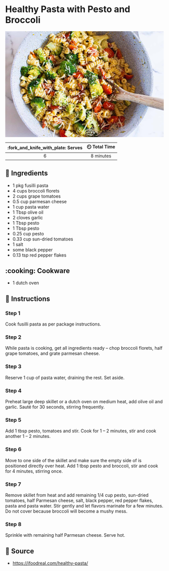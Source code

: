 # Healthy Pasta with Pesto and Broccoli

![Healthy Pasta with Pesto and Broccoli](../assets/images/healthy-pasta-with-pesto-and-broccoli.jpg)

| :fork_and_knife_with_plate: Serves | :timer_clock: Total Time |
|:----------------------------------:|:-----------------------: |
| 6 | 8 minutes |

## :salt: Ingredients

- 1 pkg fusilli pasta
- 4 cups broccoli florets
- 2 cups grape tomatoes
- 0.5 cup parmesan cheese
- 1 cup pasta water
- 1 Tbsp olive oil
- 2 cloves garlic
- 1 Tbsp pesto
- 1 Tbsp pesto
- 0.25 cup pesto
- 0.33 cup sun-dried tomatoes
- 1 salt
- some black pepper
- 0.13 tsp red pepper flakes

## :cooking: Cookware

- 1 dutch oven

## :pencil: Instructions

### Step 1

Cook fusilli pasta as per package instructions.

### Step 2

While pasta is cooking, get all ingredients ready – chop broccoli florets, half grape tomatoes, and grate parmesan
cheese.

### Step 3

Reserve 1 cup of pasta water, draining the rest. Set aside.

### Step 4

Preheat large deep skillet or a dutch oven on medium heat, add olive oil and garlic. Sauté for 30 seconds, stirring
frequently.

### Step 5

Add 1 tbsp pesto, tomatoes and stir. Cook for 1 – 2 minutes, stir and cook another 1 – 2 minutes.

### Step 6

Move to one side of the skillet and make sure the empty side of is positioned directly over heat. Add 1 tbsp pesto and
broccoli, stir and cook for 4 minutes, stirring once.

### Step 7

Remove skillet from heat and add remaining 1/4 cup pesto, sun-dried tomatoes, half Parmesan cheese, salt, black pepper,
red pepper flakes, pasta and pasta water. Stir gently and let flavors marinate for a few minutes. Do not cover because
broccoli will become a mushy mess.

### Step 8

Sprinkle with remaining half Parmesan cheese. Serve hot.

## :link: Source

- <https://ifoodreal.com/healthy-pasta/>
